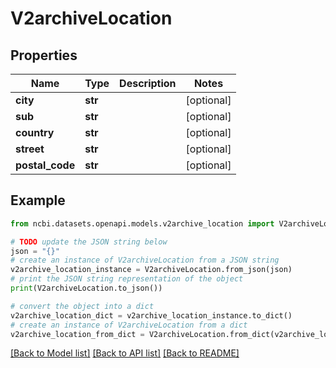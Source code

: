 # V2archiveLocation


## Properties

Name | Type | Description | Notes
------------ | ------------- | ------------- | -------------
**city** | **str** |  | [optional] 
**sub** | **str** |  | [optional] 
**country** | **str** |  | [optional] 
**street** | **str** |  | [optional] 
**postal_code** | **str** |  | [optional] 

## Example

```python
from ncbi.datasets.openapi.models.v2archive_location import V2archiveLocation

# TODO update the JSON string below
json = "{}"
# create an instance of V2archiveLocation from a JSON string
v2archive_location_instance = V2archiveLocation.from_json(json)
# print the JSON string representation of the object
print(V2archiveLocation.to_json())

# convert the object into a dict
v2archive_location_dict = v2archive_location_instance.to_dict()
# create an instance of V2archiveLocation from a dict
v2archive_location_from_dict = V2archiveLocation.from_dict(v2archive_location_dict)
```
[[Back to Model list]](../README.md#documentation-for-models) [[Back to API list]](../README.md#documentation-for-api-endpoints) [[Back to README]](../README.md)


